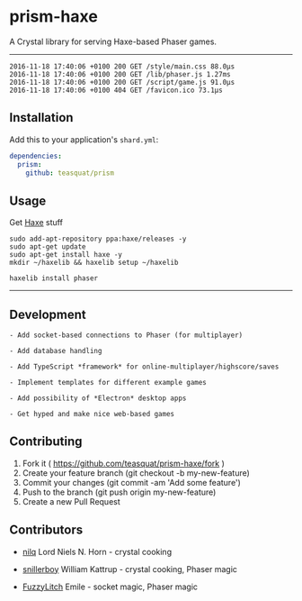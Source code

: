 # prism-haxe

A Crystal library for serving Haxe-based Phaser games.

---

```
2016-11-18 17:40:06 +0100 200 GET /style/main.css 88.0µs
2016-11-18 17:40:06 +0100 200 GET /lib/phaser.js 1.27ms
2016-11-18 17:40:06 +0100 200 GET /script/game.js 91.0µs
2016-11-18 17:40:06 +0100 404 GET /favicon.ico 73.1µs
```

## Installation

Add this to your application's `shard.yml`:

```yaml
dependencies:
  prism:
    github: teasquat/prism
```


## Usage

Get [Haxe](http://haxe.org) stuff

```
sudo add-apt-repository ppa:haxe/releases -y
sudo apt-get update
sudo apt-get install haxe -y
mkdir ~/haxelib && haxelib setup ~/haxelib

haxelib install phaser
```



---

## Development

```
- Add socket-based connections to Phaser (for multiplayer)

- Add database handling

- Add TypeScript *framework* for online-multiplayer/highscore/saves

- Implement templates for different example games

- Add possibility of *Electron* desktop apps

- Get hyped and make nice web-based games
```

## Contributing

1. Fork it ( https://github.com/teasquat/prism-haxe/fork )
2. Create your feature branch (git checkout -b my-new-feature)
3. Commit your changes (git commit -am 'Add some feature')
4. Push to the branch (git push origin my-new-feature)
5. Create a new Pull Request

## Contributors

- [nilq](https://github.com/nilq) Lord Niels N. Horn - crystal cooking

- [snillerboy](https://github.com/snillerboy999) William Kattrup - crystal cooking, Phaser magic

- [FuzzyLitch](https://github.com/FuzzyLitch) Emile <insert french here> - socket magic, Phaser magic
